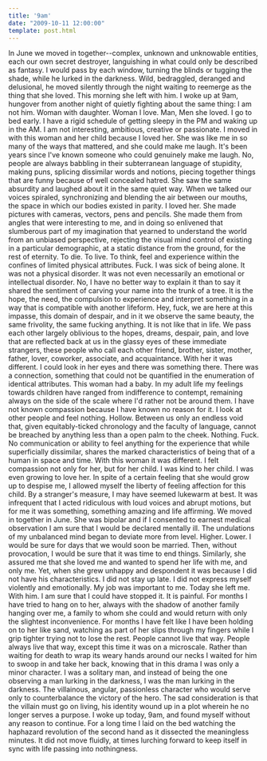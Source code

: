 ```yaml
---
title: '9am'
date: "2009-10-11 12:00:00"
template: post.html
---
```


In June we moved in together--complex, unknown and unknowable entities, each our own secret destroyer, languishing in what could only be described as fantasy. I would pass by each window, turning the blinds or tugging the shade, while he lurked in the darkness. Wild, bedraggled, deranged and delusional, he moved silently through the night waiting to reemerge as the thing that she loved. This morning she left with him. I woke up at 9am, hungover from another night of quietly fighting about the same thing: I am not him. Woman with daughter. Woman I love. Man, Men she loved. I go to bed early. I have a rigid schedule of getting sleepy in the PM and waking up in the AM. I am not interesting, ambitious, creative or passionate. I moved in with this woman and her child because I loved her. She was like me in so many of the ways that mattered, and she could make me laugh. It's been years since I've known someone who could genuinely make me laugh. No, people are always babbling in their subterranean language of stupidity, making puns, splicing dissimilar words and notions, piecing together things that are funny because of well concealed hatred. She saw the same absurdity and laughed about it in the same quiet way. When we talked our voices spiraled, synchronizing and blending the air between our mouths, the space in which our bodies existed in parity. I loved her. She made pictures with cameras, vectors, pens and pencils. She made them from angles that were interesting to me, and in doing so enlivened that slumberous part of my imagination that yearned to understand the world from an unbiased perspective, rejecting the visual mind control of existing in a particular demographic, at a static distance from the ground, for the rest of eternity. To die. To live. To think, feel and experience within the confines of limited physical attributes. Fuck. I was sick of being alone. It was not a physical disorder. It was not even necessarily an emotional or intellectual disorder. No, I have no better way to explain it than to say it shared the sentiment of carving your name into the trunk of a tree. It is the hope, the need, the compulsion to experience and interpret something in a way that is compatible with another lifeform. Hey, fuck, we are here at this impasse, this domain of despair, and in it we observe the same beauty, the same frivolity, the same fucking anything. It is not like that in life. We pass each other largely oblivious to the hopes, dreams, despair, pain, and love that are reflected back at us in the glassy eyes of these immediate strangers, these people who call each other friend, brother, sister, mother, father, lover, coworker, associate, and acquaintance. With her it was different. I could look in her eyes and there was something there. There was a connection, something that could not be quantified in the enumeration of identical attributes. This woman had a baby. In my adult life my feelings towards children have ranged from indifference to contempt, remaining always on the side of the scale where I'd rather not be around them. I have not known compassion because I have known no reason for it. I look at other people and feel nothing. Hollow. Between us only an endless void that, given equitably-ticked chronology and the faculty of language, cannot be breached by anything less than a open palm to the cheek. Nothing. Fuck. No communication or ability to feel anything for the experience that while superficially dissimilar, shares the marked characteristics of being that of a human in space and time. With this woman it was different. I felt compassion not only for her, but for her child. I was kind to her child. I was even growing to love her. In spite of a certain feeling that she would grow up to despise me, I allowed myself the liberty of feeling affection for this child. By a stranger's measure, I may have seemed lukewarm at best. It was infrequent that I acted ridiculous with loud voices and abrupt motions, but for me it was something, something amazing and life affirming. We moved in together in June. She was bipolar and if I consented to earnest medical observation I am sure that I would be declared mentally ill. The undulations of my unbalanced mind began to deviate more from level. Higher. Lower. I would be sure for days that we would soon be married. Then, without provocation, I would be sure that it was time to end things. Similarly, she assured me that she loved me and wanted to spend her life with me, and only me. Yet, when she grew unhappy and despondent it was because I did not have his characteristics. I did not stay up late. I did not express myself violently and emotionally. My job was important to me. Today she left me. With him. I am sure that I could have stopped it. It is painful. For months I have tried to hang on to her, always with the shadow of another family hanging over me, a family to whom she could and would return with only the slightest inconvenience. For months I have felt like I have been holding on to her like sand, watching as part of her slips through my fingers while I grip tighter trying not to lose the rest. People cannot live that way. People always live that way, except this time it was on a microscale. Rather than waiting for death to wrap its weary hands around our necks I waited for him to swoop in and take her back, knowing that in this drama I was only a minor character. I was a solitary man, and instead of being the one observing a man lurking in the darkness, I was the man lurking in the darkness. The villainous, angular, passionless character who would serve only to counterbalance the victory of the hero. The sad consideration is that the villain must go on living, his identity wound up in a plot wherein he no longer serves a purpose. I woke up today, 9am, and found myself without any reason to continue. For a long time I laid on the bed watching the haphazard revolution of the second hand as it dissected the meaningless minutes. It did not move fluidly, at times lurching forward to keep itself in sync with life passing into nothingness.